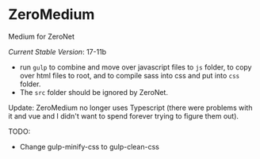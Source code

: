 # ZeroMedium
Medium for ZeroNet

*Current Stable Version*: 17-11b

* run `gulp` to combine and move over javascript files to `js` folder, to copy over html files to root, and to compile sass into css and put into `css` folder.
* The `src` folder should be ignored by ZeroNet.

Update: ZeroMedium no longer uses Typescript (there were problems with it and vue and I didn't want to spend forever trying to figure them out).

TODO: 
* Change gulp-minify-css to gulp-clean-css